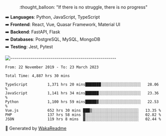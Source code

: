 <p align="center"> 
  :thought_balloon: "If there is no struggle, there is no progress"
</p>

<p align="left">
  ➡️ <strong>Languages</strong>: Python, JavaScript, TypeScript<br>
  ➡️ <strong>Frontend</strong>: React, Vue, Quasar Framework, Material UI<br>
  ➡️ <strong>Backend</strong>: FastAPI, Flask<br>
  ➡️ <strong>Databases</strong>: PostgreSQL, MySQL, MongoDB<br>
  ➡️ <strong>Testing</strong>: Jest, Pytest<br>
</p>

![-----------------------------------------------------](https://raw.githubusercontent.com/andreasbm/readme/master/assets/lines/vintage.png)

<!--START_SECTION:waka-->

```text
From: 22 November 2019 - To: 23 March 2023

Total Time: 4,887 hrs 30 mins

TypeScript         1,371 hrs 20 mins███████░░░░░░░░░░░░░░░░░░   28.06 %
JavaScript         1,141 hrs 34 mins██████░░░░░░░░░░░░░░░░░░░   23.36 %
Python             1,100 hrs 59 mins█████▓░░░░░░░░░░░░░░░░░░░   22.53 %
Vue.js             652 hrs 30 mins ███▒░░░░░░░░░░░░░░░░░░░░░   13.35 %
PHP                137 hrs 58 mins ▓░░░░░░░░░░░░░░░░░░░░░░░░   02.82 %
JSON               119 hrs 8 mins  ▓░░░░░░░░░░░░░░░░░░░░░░░░   02.44 %
```

<!--END_SECTION:waka-->


🚀 Generated by [WakaReadme](https://github.com/athul/waka-readme)
